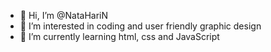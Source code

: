 - 👋 Hi, I’m @NataHariN
- 👀 I’m interested in coding and user friendly graphic design
- 🌱 I’m currently learning html, css and JavaScript
<!-- 💞️ I’m looking to collaborate on ...
- 📫 How to reach me -->

<!---
NataHariN/NataHariN is a ✨ special ✨ repository because its `README.md` (this file) appears on your GitHub profile.
You can click the Preview link to take a look at your changes.
--->
